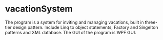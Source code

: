 # vacationSystem
The program is a system for inviting and managing vacations, built in three-tier design
pattern. Include Linq to object statements, Factory and Singelton patterns and XML database.
The GUI of the program is WPF GUI.
